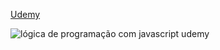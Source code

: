 [Udemy](https://www.udemy.com/logica-de-programacao-com-javascript-iniciando-no-frontend/)

![lógica de programação com javascript udemy](https://udemy-images.udemy.com/course/750x422/1337284_338c_2.jpg)